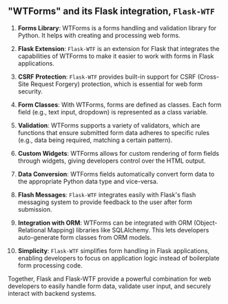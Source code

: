 ## "WTForms" and its Flask integration, `Flask-WTF`

1. **Forms Library**: WTForms is a forms handling and validation library for Python. It helps with creating and processing web forms.

2. **Flask Extension**: `Flask-WTF` is an extension for Flask that integrates the capabilities of WTForms to make it easier to work with forms in Flask applications.

3. **CSRF Protection**: `Flask-WTF` provides built-in support for CSRF (Cross-Site Request Forgery) protection, which is essential for web form security.

4. **Form Classes**: With WTForms, forms are defined as classes. Each form field (e.g., text input, dropdown) is represented as a class variable.

5. **Validation**: WTForms supports a variety of validators, which are functions that ensure submitted form data adheres to specific rules (e.g., data being required, matching a certain pattern).

6. **Custom Widgets**: WTForms allows for custom rendering of form fields through widgets, giving developers control over the HTML output.

7. **Data Conversion**: WTForms fields automatically convert form data to the appropriate Python data type and vice-versa.

8. **Flash Messages**: `Flask-WTF` integrates easily with Flask's flash messaging system to provide feedback to the user after form submission.

9. **Integration with ORM**: WTForms can be integrated with ORM (Object-Relational Mapping) libraries like SQLAlchemy. This lets developers auto-generate form classes from ORM models.

10. **Simplicity**: `Flask-WTF` simplifies form handling in Flask applications, enabling developers to focus on application logic instead of boilerplate form processing code.

Together, Flask and Flask-WTF provide a powerful combination for web developers to easily handle form data, validate user input, and securely interact with backend systems.